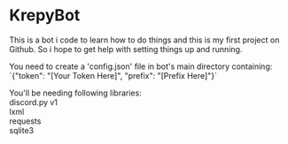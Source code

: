 # KrepyBot

This is a bot i code to learn how to do things and this is my first project on Github. So i hope to get help with setting things up and running.


<p>You need to create a 'config.json' file in bot's main directory containing:<br />
`{"token": "[Your Token Here]", "prefix": "[Prefix Here]"}`</p>

<p>You'll be needing following libraries:<br />
    discord.py v1<br /> 
    lxml<br />
    requests<br />
    sqlite3</p>
